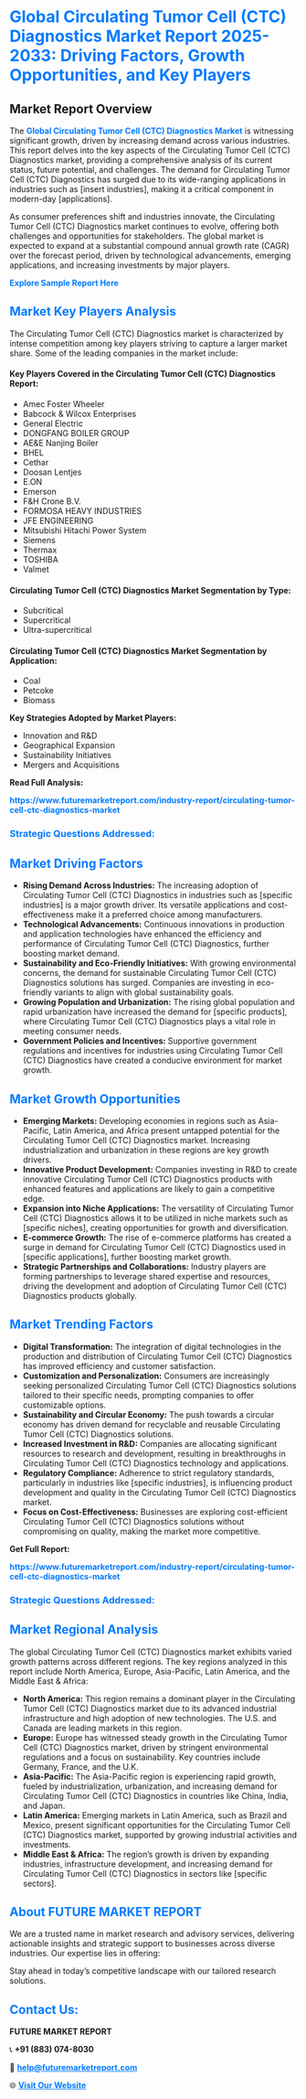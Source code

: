 <h1 style="color: #007BFF;">Global Circulating Tumor Cell (CTC) Diagnostics Market Report 2025-2033: Driving Factors, Growth Opportunities, and Key Players</h1>

<section id="overview">
<h2>Market Report Overview</h2>
<p>The <a href="https://www.futuremarketreport.com/industry-report/circulating-tumor-cell-ctc-diagnostics-market" style="color: #007BFF; text-decoration: none;"><strong>Global Circulating Tumor Cell (CTC) Diagnostics Market</strong></a> is witnessing significant growth, driven by increasing demand across various industries. This report delves into the key aspects of the Circulating Tumor Cell (CTC) Diagnostics market, providing a comprehensive analysis of its current status, future potential, and challenges. The demand for Circulating Tumor Cell (CTC) Diagnostics has surged due to its wide-ranging applications in industries such as [insert industries], making it a critical component in modern-day [applications].</p>
<p>As consumer preferences shift and industries innovate, the Circulating Tumor Cell (CTC) Diagnostics market continues to evolve, offering both challenges and opportunities for stakeholders. The global market is expected to expand at a substantial compound annual growth rate (CAGR) over the forecast period, driven by technological advancements, emerging applications, and increasing investments by major players.</p>
</section>

<section id="overview">
<p><a href="https://www.futuremarketreport.com/request-sample/reportId=32172" style="color: #007BFF; text-decoration: none;"><strong>Explore Sample Report Here</strong></a></p>
</section>

<section id="key-players">
<h2 style="color: #007BFF;">Market Key Players Analysis</h2>
<p>The Circulating Tumor Cell (CTC) Diagnostics market is characterized by intense competition among key players striving to capture a larger market share. Some of the leading companies in the market include:</p>
<h4>Key Players Covered in the Circulating Tumor Cell (CTC) Diagnostics Report:</h4>
<ul><li>Amec Foster Wheeler</li><li>Babcock &amp; Wilcox Enterprises</li><li>General Electric</li><li>DONGFANG BOILER GROUP</li><li>AE&amp;E Nanjing Boiler</li><li>BHEL</li><li>Cethar</li><li>Doosan Lentjes</li><li>E.ON</li><li>Emerson</li><li>F&amp;H Crone B.V.</li><li>FORMOSA HEAVY INDUSTRIES</li><li>JFE ENGINEERING</li><li>Mitsubishi Hitachi Power System</li><li>Siemens</li><li>Thermax</li><li>TOSHIBA</li><li>Valmet</li></ul>
<h4>Circulating Tumor Cell (CTC) Diagnostics Market Segmentation by Type:</h4>
<ul><li>Subcritical</li><li>Supercritical</li><li>Ultra-supercritical</li></ul>

<h4>Circulating Tumor Cell (CTC) Diagnostics Market Segmentation by Application:</h4>
<ul><li>Coal</li><li>Petcoke</li><li>Biomass</li></ul>
<p><strong>Key Strategies Adopted by Market Players:</strong></p>
<ul>
<li>Innovation and R&D</li>
<li>Geographical Expansion</li>
<li>Sustainability Initiatives</li>
<li>Mergers and Acquisitions</li>
</ul>
</section>

<section>
<p><strong>Read Full Analysis: </strong></p><a href="https://www.futuremarketreport.com/industry-report/circulating-tumor-cell-ctc-diagnostics-market" style="color: #007BFF; text-decoration: none;"><strong>https://www.futuremarketreport.com/industry-report/circulating-tumor-cell-ctc-diagnostics-market</strong></a>
<h3 style="color: #007BFF;">Strategic Questions Addressed:</h3>
</section>

<section id="driving-factors">
<h2 style="color: #007BFF;">Market Driving Factors</h2>
<ul>
<li><strong>Rising Demand Across Industries:</strong> The increasing adoption of Circulating Tumor Cell (CTC) Diagnostics in industries such as [specific industries] is a major growth driver. Its versatile applications and cost-effectiveness make it a preferred choice among manufacturers.</li>
<li><strong>Technological Advancements:</strong> Continuous innovations in production and application technologies have enhanced the efficiency and performance of Circulating Tumor Cell (CTC) Diagnostics, further boosting market demand.</li>
<li><strong>Sustainability and Eco-Friendly Initiatives:</strong> With growing environmental concerns, the demand for sustainable Circulating Tumor Cell (CTC) Diagnostics solutions has surged. Companies are investing in eco-friendly variants to align with global sustainability goals.</li>
<li><strong>Growing Population and Urbanization:</strong> The rising global population and rapid urbanization have increased the demand for [specific products], where Circulating Tumor Cell (CTC) Diagnostics plays a vital role in meeting consumer needs.</li>
<li><strong>Government Policies and Incentives:</strong> Supportive government regulations and incentives for industries using Circulating Tumor Cell (CTC) Diagnostics have created a conducive environment for market growth.</li>
</ul>
</section>

<section id="growth-opportunities">
<h2 style="color: #007BFF;">Market Growth Opportunities</h2>
<ul>
<li><strong>Emerging Markets:</strong> Developing economies in regions such as Asia-Pacific, Latin America, and Africa present untapped potential for the Circulating Tumor Cell (CTC) Diagnostics market. Increasing industrialization and urbanization in these regions are key growth drivers.</li>
<li><strong>Innovative Product Development:</strong> Companies investing in R&D to create innovative Circulating Tumor Cell (CTC) Diagnostics products with enhanced features and applications are likely to gain a competitive edge.</li>
<li><strong>Expansion into Niche Applications:</strong> The versatility of Circulating Tumor Cell (CTC) Diagnostics allows it to be utilized in niche markets such as [specific niches], creating opportunities for growth and diversification.</li>
<li><strong>E-commerce Growth:</strong> The rise of e-commerce platforms has created a surge in demand for Circulating Tumor Cell (CTC) Diagnostics used in [specific applications], further boosting market growth.</li>
<li><strong>Strategic Partnerships and Collaborations:</strong> Industry players are forming partnerships to leverage shared expertise and resources, driving the development and adoption of Circulating Tumor Cell (CTC) Diagnostics products globally.</li>
</ul>
</section>

<section id="trending-factors">
<h2 style="color: #007BFF;">Market Trending Factors</h2>
<ul>
<li><strong>Digital Transformation:</strong> The integration of digital technologies in the production and distribution of Circulating Tumor Cell (CTC) Diagnostics has improved efficiency and customer satisfaction.</li>
<li><strong>Customization and Personalization:</strong> Consumers are increasingly seeking personalized Circulating Tumor Cell (CTC) Diagnostics solutions tailored to their specific needs, prompting companies to offer customizable options.</li>
<li><strong>Sustainability and Circular Economy:</strong> The push towards a circular economy has driven demand for recyclable and reusable Circulating Tumor Cell (CTC) Diagnostics solutions.</li>
<li><strong>Increased Investment in R&D:</strong> Companies are allocating significant resources to research and development, resulting in breakthroughs in Circulating Tumor Cell (CTC) Diagnostics technology and applications.</li>
<li><strong>Regulatory Compliance:</strong> Adherence to strict regulatory standards, particularly in industries like [specific industries], is influencing product development and quality in the Circulating Tumor Cell (CTC) Diagnostics market.</li>
<li><strong>Focus on Cost-Effectiveness:</strong> Businesses are exploring cost-efficient Circulating Tumor Cell (CTC) Diagnostics solutions without compromising on quality, making the market more competitive.</li>
</ul>
</section>

<section>
<p><strong>Get Full Report: </strong></p><a href="https://www.futuremarketreport.com/industry-report/circulating-tumor-cell-ctc-diagnostics-market" style="color: #007BFF; text-decoration: none;"><strong>https://www.futuremarketreport.com/industry-report/circulating-tumor-cell-ctc-diagnostics-market</strong></a>
<h3 style="color: #007BFF;">Strategic Questions Addressed:</h3>
</section>


<section id="regional-analysis">
<h2 style="color: #007BFF;">Market Regional Analysis</h2>
<p>The global Circulating Tumor Cell (CTC) Diagnostics market exhibits varied growth patterns across different regions. The key regions analyzed in this report include North America, Europe, Asia-Pacific, Latin America, and the Middle East & Africa:</p>
<ul>
<li><strong>North America:</strong> This region remains a dominant player in the Circulating Tumor Cell (CTC) Diagnostics market due to its advanced industrial infrastructure and high adoption of new technologies. The U.S. and Canada are leading markets in this region.</li>
<li><strong>Europe:</strong> Europe has witnessed steady growth in the Circulating Tumor Cell (CTC) Diagnostics market, driven by stringent environmental regulations and a focus on sustainability. Key countries include Germany, France, and the U.K.</li>
<li><strong>Asia-Pacific:</strong> The Asia-Pacific region is experiencing rapid growth, fueled by industrialization, urbanization, and increasing demand for Circulating Tumor Cell (CTC) Diagnostics in countries like China, India, and Japan.</li>
<li><strong>Latin America:</strong> Emerging markets in Latin America, such as Brazil and Mexico, present significant opportunities for the Circulating Tumor Cell (CTC) Diagnostics market, supported by growing industrial activities and investments.</li>
<li><strong>Middle East & Africa:</strong> The region’s growth is driven by expanding industries, infrastructure development, and increasing demand for Circulating Tumor Cell (CTC) Diagnostics in sectors like [specific sectors].</li>
</ul>
</section>

<footer>
<h2 style="color: #007BFF;">About FUTURE MARKET REPORT</h2>
<p>We are a trusted name in market research and advisory services, delivering actionable insights and strategic support to businesses across diverse industries. Our expertise lies in offering:</p>

<p>Stay ahead in today’s competitive landscape with our tailored research solutions.</p>

<h2 style="color: #007BFF;">Contact Us:</h2>
<p><strong>FUTURE MARKET REPORT</strong></p>
<p>📞 <strong>+91 (883) 074-8030</strong></p>
<p>📧 <strong><a href="mailto:help@futuremarketreport.com" style="color: #007BFF;">help@futuremarketreport.com</a></strong></p>
<p>🌐 <strong><a href="https://www.futuremarketreport.com/" style="color: #007BFF;">Visit Our Website</a></strong></p>
</footer>
